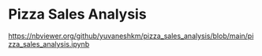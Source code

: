 # Pizza Sales Analysis

https://nbviewer.org/github/yuvaneshkm/pizza_sales_analysis/blob/main/pizza_sales_analysis.ipynb
